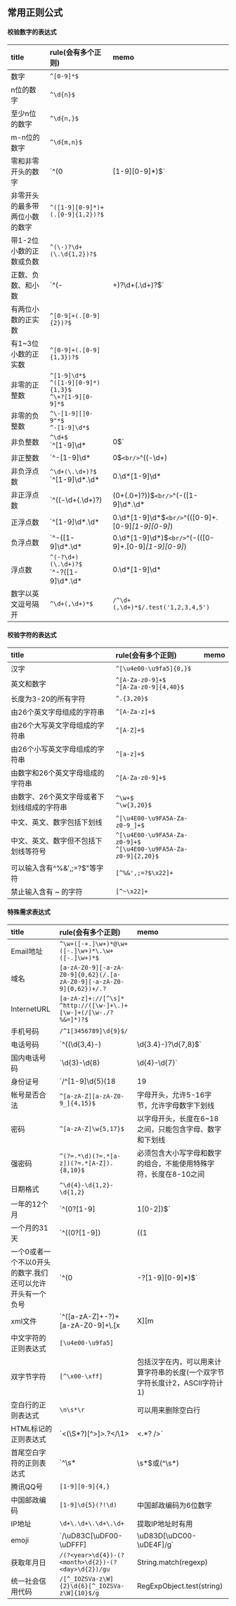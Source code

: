 ## 常用正则公式

#### 校验数字的表达式

|title|rule(会有多个正则)|memo|
|:--|:--|:--|
|数字|`^[0-9]*$`|
|n位的数字|`^\d{n}$`|
|至少n位的数字|`^\d{n,}$`|
|m-n位的数字|`^\d{m,n}$`|
|零和非零开头的数字|`^(0|[1-9][0-9]*)$`|
|非零开头的最多带两位小数的数字|`^([1-9][0-9]*)+(.[0-9]{1,2})?$`|
|带1-2位小数的正数或负数|`^(\-)?\d+(\.\d{1,2})?$`|
|正数、负数、和小数|`^(\-|\+)?\d+(\.\d+)?$`|
|有两位小数的正实数|`^[0-9]+(.[0-9]{2})?$`|
|有1~3位小数的正实数|`^[0-9]+(.[0-9]{1,3})?$`|
|非零的正整数|`^[1-9]\d*$`<br/>`^([1-9][0-9]*){1,3}$`<br/>`^\+?[1-9][0-9]*$`|
|非零的负整数|`^\-[1-9][]0-9"*$`<br/>`^-[1-9]\d*$`|
|非负整数|`^\d+$`<br/>`^[1-9]\d*|0$`|
|非正整数|`^-[1-9]\d*|0$`<br/>`^((-\d+)|(0+))$`|
|非负浮点数|`^\d+(\.\d+)?$`<br/>`^[1-9]\d*\.\d*|0\.\d*[1-9]\d*|0?\.0+|0$`|
|非正浮点数|`^((-\d+(\.\d+)?)|(0+(\.0+)?))$`<br/>`^(-([1-9]\d*\.\d*|0\.\d*[1-9]\d*))|0?\.0+|0$`|
|正浮点数|`^[1-9]\d*\.\d*|0\.\d*[1-9]\d*$`<br/>`^(([0-9]+\.[0-9]*[1-9][0-9]*)|([0-9]*[1-9][0-9]*\.[0-9]+)|([0-9]*[1-9][0-9]*))$`|
|负浮点数|`^-([1-9]\d*\.\d*|0\.\d*[1-9]\d*)$`<br/>`^(-(([0-9]+\.[0-9]*[1-9][0-9]*)|([0-9]*[1-9][0-9]*\.[0-9]+)|([0-9]*[1-9][0-9]*)))$`|
|浮点数|`^(-?\d+)(\.\d+)?$`<br/>`^-?([1-9]\d*\.\d*|0\.\d*[1-9]\d*|0?\.0+|0)$`|
|数字以英文逗号隔开|`^\d+(,\d+)*$`|`/^\d+(,\d+)*$/.test('1,2,3,4,5')`|

#### 校验字符的表达式

|title|rule(会有多个正则)|memo|
|:--|:--|:--|
|汉字|`^[\u4e00-\u9fa5]{0,}$`|
|英文和数字|`^[A-Za-z0-9]+$`<br/>`^[A-Za-z0-9]{4,40}$`|
|长度为3-20的所有字符|`^.{3,20}$`|
|由26个英文字母组成的字符串|`^[A-Za-z]+$`|
|由26个大写英文字母组成的字符串|`^[A-Z]+$`|
|由26个小写英文字母组成的字符串|`^[a-z]+$`|
|由数字和26个英文字母组成的字符串|`^[A-Za-z0-9]+$`|
|由数字、26个英文字母或者下划线组成的字符串|`^\w+$`<br/>`^\w{3,20}$`|
|中文、英文、数字包括下划线|`^[\u4E00-\u9FA5A-Za-z0-9_]+$`|
|中文、英文、数字但不包括下划线等符号|`^[\u4E00-\u9FA5A-Za-z0-9]+$`<br/>`^[\u4E00-\u9FA5A-Za-z0-9]{2,20}$`|
|可以输入含有^%&',;=?$\"等字符|`[^%&',;=?$\x22]+`|
|禁止输入含有 ~ 的字符|`[^~\x22]+`|
    
#### 特殊需求表达式

|title|rule(会有多个正则)|memo|
|:--|:--|:--|
|Email地址|`^\w+([-+.]\w+)*@\w+([-.]\w+)*\.\w+([-.]\w+)*$`||
|域名|`[a-zA-Z0-9][-a-zA-Z0-9]{0,62}(/.[a-zA-Z0-9][-a-zA-Z0-9]{0,62})+/.?`||
|InternetURL|`[a-zA-z]+://[^\s]*`<br/>`^http://([\w-]+\.)+[\w-]+(/[\w-./?%&=]*)?$`||
|手机号码|`/^1[3456789]\d{9}$/`||
|电话号码|`^(\(\d{3,4}-)|\d{3.4}-)?\d{7,8}$`|XXX-XXXXXXX、XXXX-XXXXXXXX、XXX-XXXXXXX、XXX-XXXXXXXX、XXXXXXX 和 XXXXXXXX|
|国内电话号码|`\d{3}-\d{8}|\d{4}-\d{7}`|0511-4405222、021-87888822|
|身份证号|`/^[1-9]\d{5}(18|19|20|(3\d))\d{2}((0[1-9])|(1[0-2]))(([0-2][1-9])|10|20|30|31)\d{3}[0-9Xx]$/`|15位、18位数字|
|帐号是否合法|`^[a-zA-Z][a-zA-Z0-9_]{4,15}$`|字母开头，允许5-16字节，允许字母数字下划线|
|密码|`^[a-zA-Z]\w{5,17}$`|以字母开头，长度在6~18之间，只能包含字母、数字和下划线|
|强密码|`^(?=.*\d)(?=.*[a-z])(?=.*[A-Z]).{8,10}$`|必须包含大小写字母和数字的组合，不能使用特殊字符，长度在8-10之间|
|日期格式|`^\d{4}-\d{1,2}-\d{1,2}`|
|一年的12个月|`^(0?[1-9]|1[0-2])$`|01～09和1～12|
|一个月的31天|`^((0?[1-9])|((1|2)[0-9])|30|31)$`|01～09和1～31|
|一个0或者一个不以0开头的数字.我们还可以允许开头有一个负号|`^(0|-?[1-9][0-9]*)$`||
|xml文件|`^([a-zA-Z]+-?)+[a-zA-Z0-9]+\\.[x|X][m|M][l|L]$`||
|中文字符的正则表达式|`[\u4e00-\u9fa5]`||
|双字节字符|`[^\x00-\xff]`|包括汉字在内，可以用来计算字符串的长度(一个双字节字符长度计2，ASCII字符计1)|
|空白行的正则表达式|`\n\s*\r`|可以用来删除空白行|
|HTML标记的正则表达式|`<(\S*?)[^>]*>.*?</\1>|<.*? />`||
|首尾空白字符的正则表达式|`^\s*|\s*$或(^\s*)|(\s*$)`||
|腾讯QQ号|`[1-9][0-9]{4,}`||
|中国邮政编码|`[1-9]\d{5}(?!\d)`|中国邮政编码为6位数字|
|IP地址|`\d+\.\d+\.\d+\.\d+`|提取IP地址时有用|
|emoji|`/\uD83C[\uDF00-\uDFFF]|\uD83D[\uDC00-\uDE4F]/g`||
|获取年月日|`/(?<year>\d{4})-(?<month>\d{2})-(?<day>\d{2})/gu`|String.match(regexp)|
|统一社会信用代码|`/[^_IOZSVa-z\W]{2}\d{6}[^_IOZSVa-z\W]{10}$/g`|RegExpObject.test(string)|

